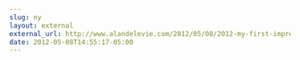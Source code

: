 ```yaml
---
slug: ny
layout: external
external_url: http://www.alandelevie.com/2012/05/08/2012-my-first-impressions-of-ruby-motion/
date: 2012-05-08T14:55:17-05:00
---
```

